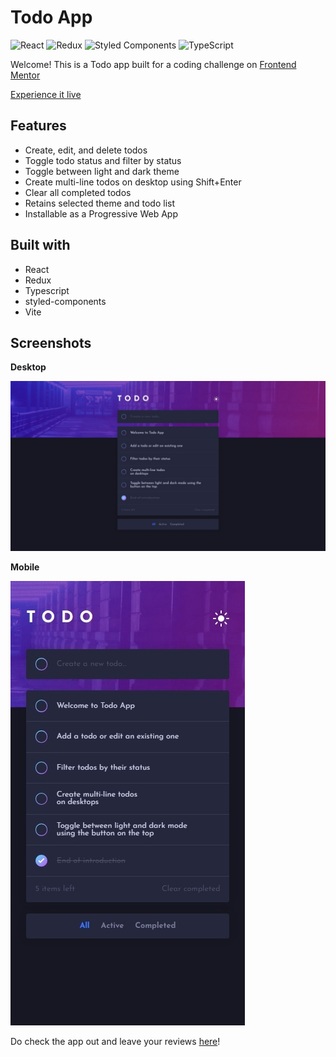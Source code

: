 # Todo App

![React](https://img.shields.io/badge/react-%2320232a.svg?style=for-the-badge&logo=react&logoColor=%2361DAFB) ![Redux](https://img.shields.io/badge/redux-%23593d88.svg?style=for-the-badge&logo=redux&logoColor=white) ![Styled Components](https://img.shields.io/badge/styled--components-DB7093?style=for-the-badge&logo=styled-components&logoColor=white) ![TypeScript](https://img.shields.io/badge/typescript-%23007ACC.svg?style=for-the-badge&logo=typescript&logoColor=white)

Welcome! This is a Todo app built for a coding challenge on [Frontend Mentor](https://www.frontendmentor.io)

[Experience it live](https://alimansoor-create.github.io/todo-app)

## Features

- Create, edit, and delete todos
- Toggle todo status and filter by status
- Toggle between light and dark theme
- Create multi-line todos on desktop using Shift+Enter
- Clear all completed todos
- Retains selected theme and todo list
- Installable as a Progressive Web App

## Built with

- React
- Redux
- Typescript
- styled-components
- Vite

## Screenshots

**Desktop**

![desktop view](./screenshots/desktop.jpeg)

**Mobile**

![mobile view](./screenshots/mobile.jpeg)

Do check the app out and leave your reviews [here]()!
